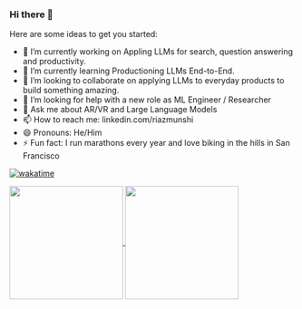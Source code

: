 ### Hi there 👋

<!--
**riaz/riaz** is a ✨ _special_ ✨ repository because its `README.md` (this file) appears on your GitHub profile.
-->
Here are some ideas to get you started:
- 🔭 I’m currently working on Appling LLMs for search, question answering and productivity.
- 🌱 I’m currently learning Productioning LLMs End-to-End.
- 👯 I’m looking to collaborate on applying LLMs to everyday products to build something amazing.
- 🤔 I’m looking for help with a new role as ML Engineer / Researcher
- 💬 Ask me about AR/VR and Large Language Models
- 📫 How to reach me: linkedin.com/riazmunshi
- 😄 Pronouns: He/Him
- ⚡ Fun fact: I run marathons every year and love biking in the hills in San Francisco

[![wakatime](https://wakatime.com/badge/user/9973e0d3-0b55-4420-9a6f-f3ab87a0ff7b.svg)](https://wakatime.com/badge/user/1afc1609-63e4-48b7-9aed-8a96d91ed06e.svg)

<a href="https://github.com/anuraghazra/github-readme-stats">
  <img height=200 align="center" src="https://github-readme-stats.vercel.app/api?username=riaz" />
</a>
<a href="https://github.com/anuraghazra/convoychat">
  <img height=200 align="center" src="https://github-readme-stats.vercel.app/api/top-langs?username=riaz&layout=compact&langs_count=8&card_width=320" />
</a>
